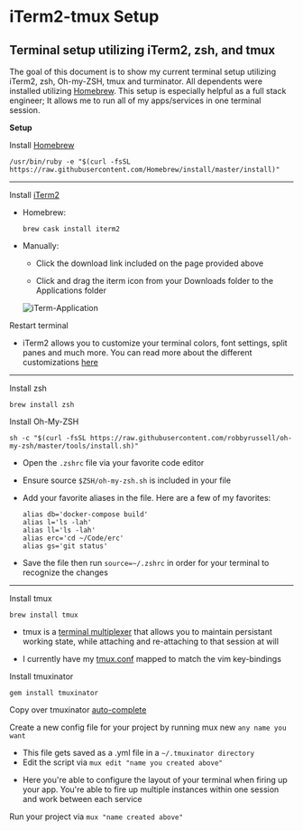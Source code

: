 # iTerm2-tmux Setup

## Terminal setup utilizing iTerm2, zsh, and tmux

The goal of this document is to show my current terminal setup utilizing iTerm2, zsh, Oh-my-ZSH, tmux and turminator. All dependents were installed utilizing [Homebrew](https://brew.sh/). This setup is especially helpful as a full stack engineer; It allows me to run all of my apps/services in one terminal session.

**Setup**

Install [Homebrew](https://brew.sh/)

    /usr/bin/ruby -e "$(curl -fsSL https://raw.githubusercontent.com/Homebrew/install/master/install)"

---

Install [iTerm2](https://www.iterm2.com)

- Homebrew:

      brew cask install iterm2

- Manually:

  - Click the download link included on the page provided above

  - Click and drag the iterm icon from your Downloads folder to the Applications folder

  ![iTerm-Application](https://gist.githubusercontent.com/redsnow32/2b96d17fada6e0832888497d7c773c5a/raw/f43adcdfd231c06e0b2a42e7b55db5121be7790e/iterm-download.png)

Restart terminal

- iTerm2 allows you to customize your terminal colors, font settings, split panes and much more. You can read more about the different customizations [here](https://www.iterm2.com/features.html)

---

Install zsh

    brew install zsh

Install Oh-My-ZSH

    sh -c "$(curl -fsSL https://raw.githubusercontent.com/robbyrussell/oh-my-zsh/master/tools/install.sh)"

- Open the `.zshrc` file via your favorite code editor

- Ensure source `$ZSH/oh-my-zsh.sh` is included in your file

- Add your favorite aliases in the file. Here are a few of my favorites:

      alias db='docker-compose build'
      alias l='ls -lah'
      alias ll='ls -lah'
      alias erc='cd ~/Code/erc'
      alias gs='git status'

- Save the file then run `source=~/.zshrc` in order for your terminal to recognize the changes

---

Install tmux

    brew install tmux

- tmux is a [terminal multiplexer](https://en.wikipedia.org/wiki/Terminal_multiplexer) that allows you to maintain persistant working state, while attaching and re-attaching to that session at will

* I currently have my [tmux.conf](https://gist.github.com/redsnow32/4127ed1b022339c4ee470151d9e73518) mapped to match the vim key-bindings

Install tmuxinator

    gem install tmuxinator

Copy over tmuxinator [auto-complete](https://github.com/tmuxinator/tmuxinator/blob/master/completion/tmuxinator.zsh)

Create a new config file for your project by running mux new `any name you want`

- This file gets saved as a .yml file in a `~/.tmuxinator directory`
- Edit the script via `mux edit "name you created above"`

* Here you're able to configure the layout of your terminal when firing up your app. You're able to fire up multiple instances within one session and work between each service

Run your project via `mux "name created above"`
